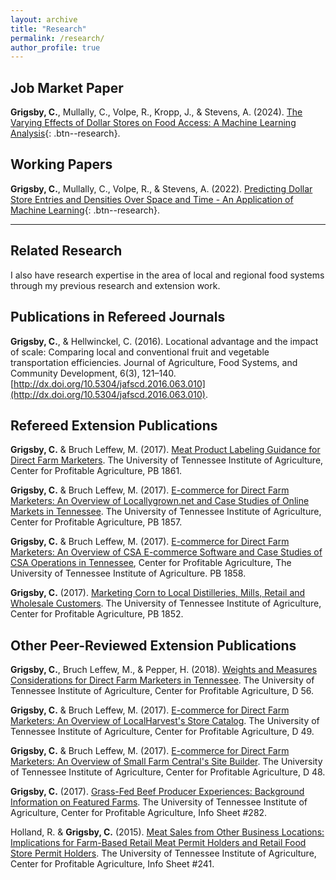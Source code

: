 ```yaml
---
layout: archive
title: "Research"
permalink: /research/
author_profile: true
---
```


## Job Market Paper

**Grigsby, C.**, Mullally, C., Volpe, R., Kropp, J., & Stevens, A. (2024). [The Varying Effects of Dollar Stores on Food Access: A Machine Learning Analysis](https://papers.ssrn.com/sol3/papers.cfm?abstract_id=4822647){: .btn--research}.

## Working Papers

**Grigsby, C.**, Mullally, C., Volpe, R., & Stevens, A. (2022). [Predicting Dollar Store Entries and Densities Over Space and Time - An Application of Machine Learning](/files/papers/predicting_dollar_store_entries_and_densities_over_space_and_time.pdf){: .btn--research}.

--- 

## Related Research

I also have research expertise in the area of local and regional food systems through my previous research and extension work. 

## Publications in Refereed Journals

**Grigsby, C.**, & Hellwinckel, C. (2016). Locational advantage and the impact of scale: Comparing local and conventional fruit and vegetable transportation efficiencies. Journal of Agriculture, Food Systems, and Community Development, 6(3), 121–140. [http://dx.doi.org/10.5304/jafscd.2016.063.010](http://dx.doi.org/10.5304/jafscd.2016.063.010).


## Refereed Extension Publications 

**Grigsby, C.** & Bruch Leffew, M. (2017). [Meat Product Labeling Guidance for Direct Farm Marketers](https://utia.tennessee.edu/publications/wp-content/uploads/sites/269/2023/10/PB1861.pdf). The University of Tennessee Institute of Agriculture, Center for Profitable Agriculture, PB 1861.

**Grigsby, C.** & Bruch Leffew, M. (2017). [E-commerce for Direct Farm Marketers: An Overview of Locallygrown.net and Case Studies of Online Markets in Tennessee](https://utia.tennessee.edu/publications/wp-content/uploads/sites/269/2023/10/PB1857.pdf). The University of Tennessee Institute of Agriculture, Center for Profitable Agriculture, PB 1857.

**Grigsby, C.** & Bruch Leffew, M. (2017). [E-commerce for Direct Farm Marketers: An Overview of CSA E-commerce Software and Case Studies of CSA Operations in Tennessee](https://utia.tennessee.edu/publications/wp-content/uploads/sites/269/2023/10/PB1858.pdf), Center for Profitable Agriculture, The University of Tennessee Institute of Agriculture. PB 1858.

**Grigsby, C.** (2017). [Marketing Corn to Local Distilleries, Mills, Retail and Wholesale Customers](https://utia.tennessee.edu/publications/wp-content/uploads/sites/269/2023/10/PB1852.pdf). The University of Tennessee Institute of Agriculture, Center for Profitable Agriculture, PB 1852.

## Other Peer-Reviewed Extension Publications

**Grigsby, C.**, Bruch Leffew, M., & Pepper, H. (2018). [Weights and Measures Considerations for Direct Farm Marketers in Tennessee](https://utia.tennessee.edu/publications/wp-content/uploads/sites/269/2023/10/D56.pdf). The University of Tennessee Institute of Agriculture, Center for Profitable Agriculture, D 56.

**Grigsby, C.** & Bruch Leffew, M. (2017). [E-commerce for Direct Farm Marketers: An Overview of LocalHarvest's Store Catalog](https://utia.tennessee.edu/publications/wp-content/uploads/sites/269/2023/10/D49.pdf). The University of Tennessee Institute of Agriculture, Center for Profitable Agriculture, D 49.

**Grigsby, C.** & Bruch Leffew, M. (2017). [E-commerce for Direct Farm Marketers: An Overview of Small Farm Central's Site Builder](https://utia.tennessee.edu/publications/wp-content/uploads/sites/269/2023/10/D48.pdf). The University of Tennessee Institute of Agriculture, Center for Profitable Agriculture, D 48.

**Grigsby, C.** (2017). [Grass-Fed Beef Producer Experiences: Background Information on Featured Farms](https://utia.tennessee.edu/cpa/wp-content/uploads/sites/106/2020/10/CPA282.pdf). The University of Tennessee Institute of Agriculture, Center for Profitable Agriculture, Info Sheet #282.

Holland, R. & **Grigsby, C.** (2015). [Meat Sales from Other Business Locations: Implications for Farm-Based Retail Meat Permit Holders and Retail Food Store Permit Holders](https://utia.tennessee.edu/cpa/wp-content/uploads/sites/106/2020/10/CPA241.pdf). The University of Tennessee Institute of Agriculture, Center for Profitable Agriculture, Info Sheet #241.



